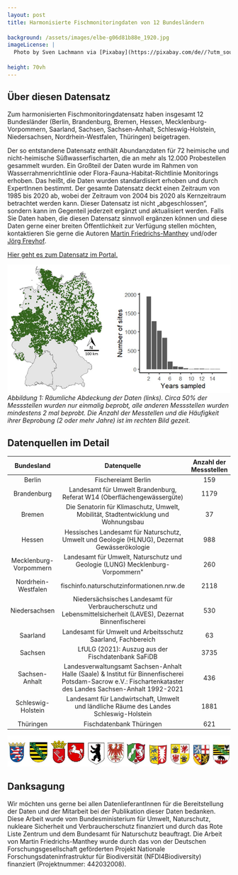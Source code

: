 ```yaml
---
layout: post 
title: Harmonisierte Fischmonitoringdaten von 12 Bundesländern

background: /assets/images/elbe-g06d81b88e_1920.jpg
imageLicense: |
  Photo by Sven Lachmann via [Pixabay](https://pixabay.com/de//?utm_source=link-attribution&utm_medium=referral&utm_campaign=image&utm_content=2105096)
  
height: 70vh
---
```


## Über diesen Datensatz

Zum harmonisierten Fischmonitoringdatensatz haben insgesamt 12 Bundesländer (Berlin, Brandenburg, Bremen, Hessen, Mecklenburg-Vorpommern, Saarland, Sachsen, Sachsen-Anhalt, Schleswig-Holstein, Niedersachsen, Nordrhein-Westfalen, Thüringen) beigetragen. 

Der so entstandene Datensatz enthält Abundanzdaten für 72 heimische und nicht-heimische Süßwasserfischarten, die an mehr als 12.000 Probestellen gesammelt wurden. Ein Großteil der Daten wurde im Rahmen von Wasserrahmenrichtlinie oder Flora-Fauna-Habitat-Richtlinie Monitorings erhoben. Das heißt, die Daten wurden standardisiert erhoben und durch ExpertInnen bestimmt. Der gesamte Datensatz deckt einen Zeitraum von 1985 bis 2020 ab, wobei der Zeitraum von 2004 bis 2020 als Kernzeitraum betrachtet werden kann.
Dieser Datensatz ist nicht „abgeschlossen“, sondern kann im Gegenteil jederzeit ergänzt und aktualisiert werden. Falls Sie Daten haben, die diesen Datensatz sinnvoll ergänzen können und diese Daten gerne einer breiten Öffentlichkeit zur Verfügung stellen möchten, kontaktieren Sie gerne die Autoren [Martin Friedrichs-Manthey](mailto:martin.friedrichs-manthey@idiv.de) und/oder [Jörg Freyhof](mailto:Joerg.Freyhof@mfn.berlin).

[Hier geht es zum Datensatz im Portal.]({{site.url}}occurrence/search/?datasetKey=e0908eee-ad49-4e91-b4d0-1f05dd17b291) 

![image](/assets/images/fischmonitoring.jpg)
*Abbildung 1: Räumliche Abdeckung der Daten (links). Circa 50% der Messstellen wurden nur einmalig beprobt, alle anderen Messstellen wurden mindestens 2 mal beprobt. Die Anzahl der Messtellen und die Häufigkeit ihrer Beprobung (2 oder mehr Jahre) ist im rechten Bild gezeit.*

## Datenquellen im Detail

|Bundesland|Datenquelle|Anzahl der Messstellen|
|:---:|:---:|:---:|
|Berlin|Fischereiamt Berlin|159|
|Brandenburg|Landesamt für Umwelt Brandenburg, Referat W14 (Oberflächengewässergüte)|1179|
|Bremen|Die Senatorin für Klimaschutz, Umwelt, Mobilität, Stadtentwicklung und Wohnungsbau|37|
|Hessen|Hessisches Landesamt für Naturschutz, Umwelt und Geologie (HLNUG), Dezernat Gewässerökologie|988|
|Mecklenburg-Vorpommern|Landesamt für Umwelt, Naturschutz und Geologie (LUNG) Mecklenburg-Vorpommern"|260|
|Nordrhein-Westfalen|fischinfo.naturschutzinformationen.nrw.de|2118|
|Niedersachsen|Niedersächsisches Landesamt für Verbraucherschutz und Lebensmittelsicherheit (LAVES), Dezernat Binnenfischerei|530|
|Saarland|Landesamt für Umwelt und Arbeitsschutz Saarland, Fachbereich|63|
|Sachsen|LfULG (2021): Auszug aus der Fischdatenbank SaFiDB|3735|
|Sachsen-Anhalt|Landesverwaltungsamt Sachsen-Anhalt Halle (Saale) & Institut für Binnenfischerei Potsdam-Sacrow e.V.: Fischartenkataster des Landes Sachsen-Anhalt 1992-2021 |436|
|Schleswig-Holstein|Landesamt für Landwirtschaft, Umwelt und ländliche Räume des Landes Schleswig-Holstein |1881|
|Thüringen|Fischdatenbank Thüringen|621|

![image](/assets/images/landeswappen.jpg)


## Danksagung
Wir möchten uns gerne bei allen DatenlieferantInnen für die Bereitstellung der Daten und der Mitarbeit bei der Publikation dieser Daten bedanken.
Diese Arbeit wurde vom Bundesministerium für Umwelt, Naturschutz, nukleare Sicherheit und Verbraucherschutz finanziert und durch das Rote Liste Zentrum und dem Bundesamt für Naturschutz beauftragt. Die Arbeit von Martin Friedrichs-Manthey wurde durch das von der Deutschen Forschungsgesellschaft geförderten Projekt Nationale Forschungsdateninfrastruktur für Biodiversität (NFDI4Biodiversity) finanziert (Projektnummer: 442032008).






